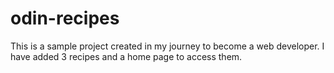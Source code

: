 # odin-recipes
This is a sample project created in my journey to become a web developer.
I have added 3 recipes and a home page to access them. 